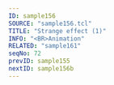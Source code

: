 ```yaml
---
ID: sample156
SOURCE: "sample156.tcl"
TITLE: "Strange effect (1)"
INFO: "<BR>Animation"
RELATED: "sample161"
seqNo: 72
prevID: sample155
nextID: sample156b
---
```

